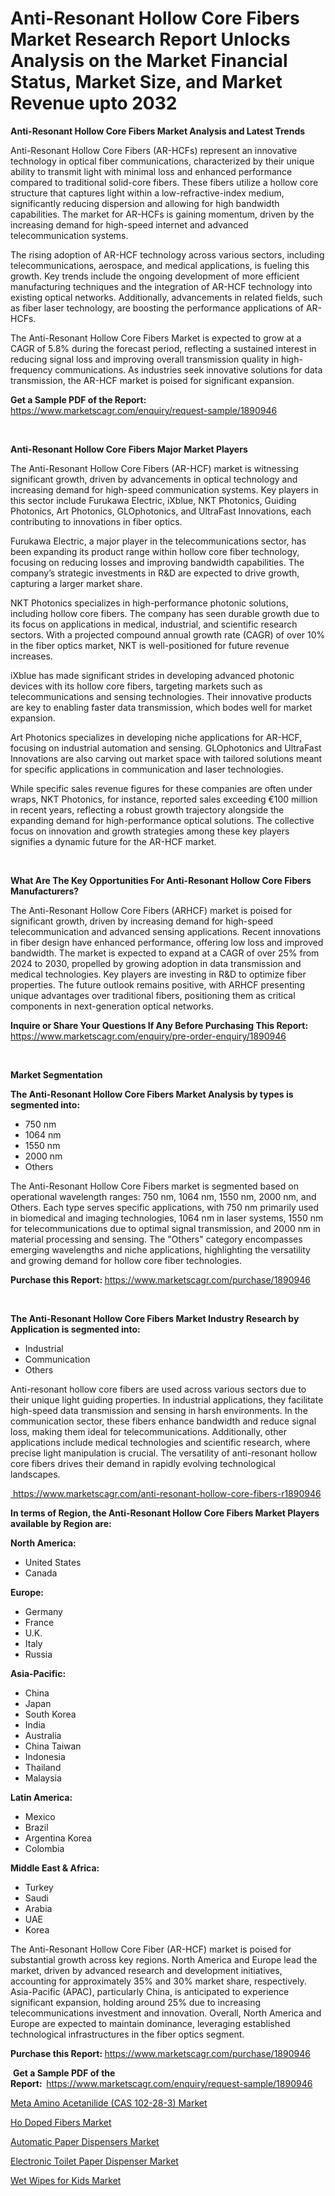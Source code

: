 <p><h1>Anti-Resonant Hollow Core Fibers Market Research Report Unlocks Analysis on the Market Financial Status, Market Size, and Market Revenue upto 2032</h1></p><p><strong>Anti-Resonant Hollow Core Fibers Market Analysis and Latest Trends</strong></p>
<p><p>Anti-Resonant Hollow Core Fibers (AR-HCFs) represent an innovative technology in optical fiber communications, characterized by their unique ability to transmit light with minimal loss and enhanced performance compared to traditional solid-core fibers. These fibers utilize a hollow core structure that captures light within a low-refractive-index medium, significantly reducing dispersion and allowing for high bandwidth capabilities. The market for AR-HCFs is gaining momentum, driven by the increasing demand for high-speed internet and advanced telecommunication systems.</p><p>The rising adoption of AR-HCF technology across various sectors, including telecommunications, aerospace, and medical applications, is fueling this growth. Key trends include the ongoing development of more efficient manufacturing techniques and the integration of AR-HCF technology into existing optical networks. Additionally, advancements in related fields, such as fiber laser technology, are boosting the performance applications of AR-HCFs.</p><p>The Anti-Resonant Hollow Core Fibers Market is expected to grow at a CAGR of 5.8% during the forecast period, reflecting a sustained interest in reducing signal loss and improving overall transmission quality in high-frequency communications. As industries seek innovative solutions for data transmission, the AR-HCF market is poised for significant expansion.</p></p>
<p><strong>Get a Sample PDF of the Report:&nbsp;</strong> <a href="https://www.marketscagr.com/enquiry/request-sample/1890946?utm_campaign=1944&utm_medium=2&utm_source=Github&utm_content=ia&utm_term=04022025&utm_id=anti-resonant-hollow-core-fibers">https://www.marketscagr.com/enquiry/request-sample/1890946</a></p>
<p>&nbsp;</p>
<p><strong>Anti-Resonant Hollow Core Fibers Major Market Players</strong></p>
<p><p>The Anti-Resonant Hollow Core Fibers (AR-HCF) market is witnessing significant growth, driven by advancements in optical technology and increasing demand for high-speed communication systems. Key players in this sector include Furukawa Electric, iXblue, NKT Photonics, Guiding Photonics, Art Photonics, GLOphotonics, and UltraFast Innovations, each contributing to innovations in fiber optics.</p><p>Furukawa Electric, a major player in the telecommunications sector, has been expanding its product range within hollow core fiber technology, focusing on reducing losses and improving bandwidth capabilities. The company’s strategic investments in R&D are expected to drive growth, capturing a larger market share.</p><p>NKT Photonics specializes in high-performance photonic solutions, including hollow core fibers. The company has seen durable growth due to its focus on applications in medical, industrial, and scientific research sectors. With a projected compound annual growth rate (CAGR) of over 10% in the fiber optics market, NKT is well-positioned for future revenue increases.</p><p>iXblue has made significant strides in developing advanced photonic devices with its hollow core fibers, targeting markets such as telecommunications and sensing technologies. Their innovative products are key to enabling faster data transmission, which bodes well for market expansion.</p><p>Art Photonics specializes in developing niche applications for AR-HCF, focusing on industrial automation and sensing. GLOphotonics and UltraFast Innovations are also carving out market space with tailored solutions meant for specific applications in communication and laser technologies.</p><p>While specific sales revenue figures for these companies are often under wraps, NKT Photonics, for instance, reported sales exceeding €100 million in recent years, reflecting a robust growth trajectory alongside the expanding demand for high-performance optical solutions. The collective focus on innovation and growth strategies among these key players signifies a dynamic future for the AR-HCF market.</p></p>
<p>&nbsp;</p>
<p><strong>What Are The Key Opportunities For Anti-Resonant Hollow Core Fibers Manufacturers?</strong></p>
<p><p>The Anti-Resonant Hollow Core Fibers (ARHCF) market is poised for significant growth, driven by increasing demand for high-speed telecommunication and advanced sensing applications. Recent innovations in fiber design have enhanced performance, offering low loss and improved bandwidth. The market is expected to expand at a CAGR of over 25% from 2024 to 2030, propelled by growing adoption in data transmission and medical technologies. Key players are investing in R&D to optimize fiber properties. The future outlook remains positive, with ARHCF presenting unique advantages over traditional fibers, positioning them as critical components in next-generation optical networks.</p></p>
<p><strong>Inquire or Share Your Questions If Any Before Purchasing This Report:</strong> <a href="https://www.marketscagr.com/enquiry/pre-order-enquiry/1890946?utm_campaign=1944&utm_medium=2&utm_source=Github&utm_content=ia&utm_term=04022025&utm_id=anti-resonant-hollow-core-fibers">https://www.marketscagr.com/enquiry/pre-order-enquiry/1890946</a></p>
<p>&nbsp;</p>
<p><strong>Market Segmentation</strong></p>
<p><strong>The Anti-Resonant Hollow Core Fibers Market Analysis by types is segmented into:</strong></p>
<p><ul><li>750 nm</li><li>1064 nm</li><li>1550 nm</li><li>2000 nm</li><li>Others</li></ul></p>
<p><p>The Anti-Resonant Hollow Core Fibers market is segmented based on operational wavelength ranges: 750 nm, 1064 nm, 1550 nm, 2000 nm, and Others. Each type serves specific applications, with 750 nm primarily used in biomedical and imaging technologies, 1064 nm in laser systems, 1550 nm for telecommunications due to optimal signal transmission, and 2000 nm in material processing and sensing. The "Others" category encompasses emerging wavelengths and niche applications, highlighting the versatility and growing demand for hollow core fiber technologies.</p></p>
<p><strong>Purchase this Report:&nbsp;</strong><a href="https://www.marketscagr.com/purchase/1890946?utm_campaign=1944&utm_medium=2&utm_source=Github&utm_content=ia&utm_term=04022025&utm_id=anti-resonant-hollow-core-fibers">https://www.marketscagr.com/purchase/1890946</a></p>
<p>&nbsp;</p>
<p><strong>The Anti-Resonant Hollow Core Fibers Market Industry Research by Application is segmented into:</strong></p>
<p><ul><li>Industrial</li><li>Communication</li><li>Others</li></ul></p>
<p><p>Anti-resonant hollow core fibers are used across various sectors due to their unique light guiding properties. In industrial applications, they facilitate high-speed data transmission and sensing in harsh environments. In the communication sector, these fibers enhance bandwidth and reduce signal loss, making them ideal for telecommunications. Additionally, other applications include medical technologies and scientific research, where precise light manipulation is crucial. The versatility of anti-resonant hollow core fibers drives their demand in rapidly evolving technological landscapes.</p></p>
<p><a href="https://www.marketscagr.com/anti-resonant-hollow-core-fibers-r1890946?utm_campaign=1944&utm_medium=2&utm_source=Github&utm_content=ia&utm_term=04022025&utm_id=anti-resonant-hollow-core-fibers">&nbsp;https://www.marketscagr.com/anti-resonant-hollow-core-fibers-r1890946</a></p>
<p><strong>In terms of Region, the Anti-Resonant Hollow Core Fibers Market Players available by Region are:</strong></p>
<p>
    <p> <strong> North America: </strong>
        <ul>
            <li>United States</li>
            <li>Canada</li>
        </ul>
        </p> 
    <p> <strong> Europe: </strong>
        <ul>
            <li>Germany</li>
            <li>France</li>
            <li>U.K.</li>
            <li>Italy</li>
            <li>Russia</li>
        </ul>
        </p> 
    <p> <strong> Asia-Pacific: </strong>
        <ul>
            <li>China</li>
            <li>Japan</li>
            <li>South Korea</li>
            <li>India</li>
            <li>Australia</li>
            <li>China Taiwan</li>
            <li>Indonesia</li>
            <li>Thailand</li>
            <li>Malaysia</li>
        </ul>
        </p> 
    <p> <strong> Latin America: </strong>
        <ul>
            <li>Mexico</li>
            <li>Brazil</li>
            <li>Argentina Korea</li>
            <li>Colombia</li>
        </ul>
        </p> 
    <p> <strong> Middle East & Africa: </strong>
        <ul>
            <li>Turkey</li>
            <li>Saudi</li>
            <li>Arabia</li>
            <li>UAE</li>
            <li>Korea</li>
        </ul>
    </p>
    </p>
<p><p>The Anti-Resonant Hollow Core Fiber (AR-HCF) market is poised for substantial growth across key regions. North America and Europe lead the market, driven by advanced research and development initiatives, accounting for approximately 35% and 30% market share, respectively. Asia-Pacific (APAC), particularly China, is anticipated to experience significant expansion, holding around 25% due to increasing telecommunications investment and innovation. Overall, North America and Europe are expected to maintain dominance, leveraging established technological infrastructures in the fiber optics segment.</p></p>
<p><strong>Purchase this Report: </strong><a href="https://www.marketscagr.com/purchase/1890946?utm_campaign=1944&utm_medium=2&utm_source=Github&utm_content=ia&utm_term=04022025&utm_id=anti-resonant-hollow-core-fibers">https://www.marketscagr.com/purchase/1890946</a></p>
<p>&nbsp;<strong>Get a Sample PDF of the Report:&nbsp;&nbsp;</strong><a href="https://www.marketscagr.com/enquiry/request-sample/1890946?utm_campaign=1944&utm_medium=2&utm_source=Github&utm_content=ia&utm_term=04022025&utm_id=anti-resonant-hollow-core-fibers">https://www.marketscagr.com/enquiry/request-sample/1890946</a></p>
<p><strong></strong></p>
<p><p><a href="https://www.linkedin.com/pulse/in-depth-evaluation-meta-amino-acetanilide-cas-102-28-3-b4dfc?utm_campaign=1944&utm_medium=2&utm_source=Github&utm_content=ia&utm_term=04022025&utm_id=anti-resonant-hollow-core-fibers">Meta Amino Acetanilide (CAS 102-28-3) Market</a></p><p><a href="https://github.com/Chiragrp22/Market-Research-Report-List-7/blob/main/ho-doped-fibers-market.md?utm_campaign=1944&utm_medium=2&utm_source=Github&utm_content=ia&utm_term=04022025&utm_id=anti-resonant-hollow-core-fibers">Ho Doped Fibers Market</a></p><p><a href="https://www.linkedin.com/pulse/whats-propelling-automatic-paper-dispensers-markets-growth-136-9rfxf?utm_campaign=1944&utm_medium=2&utm_source=Github&utm_content=ia&utm_term=04022025&utm_id=anti-resonant-hollow-core-fibers">Automatic Paper Dispensers Market</a></p><p><a href="https://www.linkedin.com/pulse/rising-trends-electronic-toilet-paper-dispenser-market-projected-qt3xc?utm_campaign=1944&utm_medium=2&utm_source=Github&utm_content=ia&utm_term=04022025&utm_id=anti-resonant-hollow-core-fibers">Electronic Toilet Paper Dispenser Market</a></p><p><a href="https://www.linkedin.com/pulse/comprehensive-report-wet-wipes-kids-market-types-applications-xq89c?utm_campaign=1944&utm_medium=2&utm_source=Github&utm_content=ia&utm_term=04022025&utm_id=anti-resonant-hollow-core-fibers">Wet Wipes for Kids Market</a></p></p>